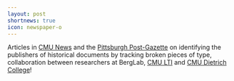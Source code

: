 ```yaml
---
layout: post
shortnews: true
icon: newspaper-o
---
```


Articles in [CMU News](https://www.cmu.edu/news/stories/archives/2019/november/john-milton-mystery.html) and the [Pittsburgh Post-Gazette](https://www.post-gazette.com/opinion/david-shribman/2019/11/24/Carnegie-Mellon-University-John-Milton-Areopagitica-document-analysis-Christopher-Warren/stories/201911240029) on identifying the publishers of historical documents by tracking broken pieces of type, collaboration between researchers at BergLab, [CMU LTI](https://www.lti.cs.cmu.edu/) and [CMU Dietrich College](https://www.cmu.edu/dietrich/)!
